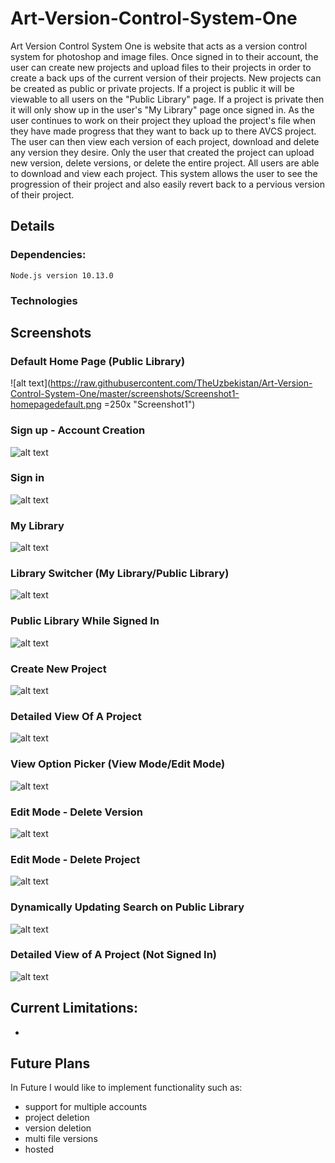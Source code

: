 # Art-Version-Control-System-One
Art Version Control System One is website that acts as a version control system for photoshop and image files. Once signed in to their account, the user can create new projects and upload files to their projects in order to create a back ups of the current version of their projects. New projects can be created as public or private projects. If a project is public it will be viewable to all users on the "Public Library" page. If a project is private then it will only show up in the user's "My Library" page once signed in. As the user continues to work on their project they upload the project's file when they have made progress that they want to back up to there AVCS project. The user can then view each version of each project, download and delete any version they desire. Only the user that created the project can upload new version, delete versions, or delete the entire project. All users are able to download and view each project. This system allows the user to see the progression of their project and also easily revert back to a pervious version of their project.

## Details
### Dependencies:
  ```Node.js version 10.13.0```

### Technologies




## Screenshots

### Default Home Page (Public Library)
![alt text](https://raw.githubusercontent.com/TheUzbekistan/Art-Version-Control-System-One/master/screenshots/Screenshot1-homepagedefault.png =250x "Screenshot1")
### Sign up - Account Creation
![alt text](https://raw.githubusercontent.com/TheUzbekistan/Art-Version-Control-System-One/master/screenshots/Screenshot2-signup.png "Screenshot2")
### Sign in
![alt text](https://raw.githubusercontent.com/TheUzbekistan/Art-Version-Control-System-One/master/screenshots/Screenshot3-signin.png "Screenshot3")
### My Library
![alt text](https://raw.githubusercontent.com/TheUzbekistan/Art-Version-Control-System-One/master/screenshots/Screenshot4-mylibrary.png "Screenshot4")
### Library Switcher (My Library/Public Library)
![alt text](https://raw.githubusercontent.com/TheUzbekistan/Art-Version-Control-System-One/master/screenshots/Screenshot5-libraryswitcher.png "Screenshot5")
### Public Library While Signed In
![alt text](https://raw.githubusercontent.com/TheUzbekistan/Art-Version-Control-System-One/master/screenshots/Screenshot6-publiclibrarysignedin.png "Screenshot6")
### Create New Project
![alt text](https://raw.githubusercontent.com/TheUzbekistan/Art-Version-Control-System-One/master/screenshots/Screenshot7-createnewproject.png "Screenshot7")
### Detailed View Of A Project
![alt text](https://raw.githubusercontent.com/TheUzbekistan/Art-Version-Control-System-One/master/screenshots/Screenshot8-detailedviewsignedin.png "Screenshot8")
### View Option Picker (View Mode/Edit Mode)
![alt text](https://raw.githubusercontent.com/TheUzbekistan/Art-Version-Control-System-One/master/screenshots/Screenshot9-viewoptionswitcher.png "Screenshot9")
### Edit Mode - Delete Version
![alt text](https://raw.githubusercontent.com/TheUzbekistan/Art-Version-Control-System-One/master/screenshots/Screenshot10-deleteversion.png "Screenshot10")
### Edit Mode - Delete Project
![alt text](https://raw.githubusercontent.com/TheUzbekistan/Art-Version-Control-System-One/master/screenshots/Screenshot11-deleteproject.png "Screenshot11")
### Dynamically Updating Search on Public Library
![alt text](https://raw.githubusercontent.com/TheUzbekistan/Art-Version-Control-System-One/master/screenshots/Screenshot12-search.png "Screenshot12")
### Detailed View of A Project (Not Signed In)
![alt text](https://raw.githubusercontent.com/TheUzbekistan/Art-Version-Control-System-One/master/screenshots/Screenshot13-notsignedindetails.png "Screenshot13")


## Current Limitations:
  -
## Future Plans
In Future I would like to implement functionality such as:
  - support for multiple accounts
  - project deletion
  - version deletion
  - multi file versions
  - hosted
